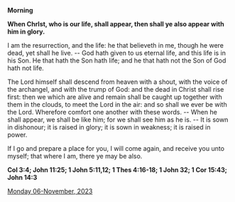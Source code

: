 **Morning**

**When Chrlst, who is our life, shall appear, then shall ye also appear with him in glory.**
 
I am the resurrection, and the life: he that believeth in me, though he were dead, yet shall he live. -- God hath given to us eternal life, and this life is in his Son. He that hath the Son hath life; and he that hath not the Son of God hath not life.
 
The Lord himself shall descend from heaven with a shout, with the voice of the archangel, and with the trump of God: and the dead in Christ shall rise first: then we which are alive and remain shall be caught up together with them in the clouds, to meet the Lord in the air: and so shall we ever be with the Lord. Wherefore comfort one another with these words. -- When he shall appear, we shall be like him; for we shall see him as he is. -- It is sown in dishonour; it is raised in glory; it is sown in weakness; it is raised in power.
 
If I go and prepare a place for you, I will come again, and receive you unto myself; that where I am, there ye may be also.  

**Col 3:4; John 11:25; 1 John 5:11,12; 1 Thes 4:16-18; 1 John 32; 1 Cor 15:43; John 14:3**

[Monday 06-November, 2023](https://t.me/daily_light)

